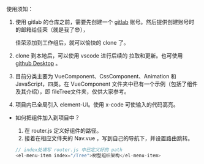 使用须知：

1. 使用 gitlab 的仓库之前，需要先创建一个 [gitlab](https://git.lug.ustc.edu.cn/users/sign_in) 账号。然后提供创建账号时的邮箱给佳荣（就是我了😎），

   佳荣添加到工作组后，就可以愉快的 clone 了。

2. clone 到本地后，可以使用 vscode 进行后续的 拉取和更新。也可使用 [github Desktop](https://desktop.github.com) 。

3. 目前分类主要为 VueComponent、CssComponent、Animation 和 JavaScript，四类。在 VueComponent 文件夹中已有一个示例（包括了组件及其介绍），即 fileTree文件夹，仅供大家参考。

4. 项目内已全局引入 element-UI。使用 x-code 可使输入的代码高亮。 

   

- 如何把组件加入到项目中？

  1. 在 router.js 定义好组件的路径。
  2. 接着在相应文件夹的 Nav.vue ，写到自己的导航下，并设置路由跳转。

  ```javascript
  // index处填写 router.js 中已定义好的 path
  <el-menu-item index="/Tree">树型组织架构</el-menu-item>
  ```

  

